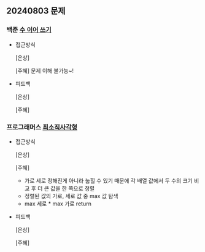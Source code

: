 ## 20240803 문제

### 백준 [수 이어 쓰기](https://www.acmicpc.net/problem/1515)

- 접근방식

  [은상]
  
  
  [주혜] 문제 이해 불가능~!
  

- 피드백

  [은상]
  
  
  [주혜]


### 프로그래머스 [최소직사각형](https://school.programmers.co.kr/learn/courses/30/lessons/86491)

- 접근방식

  [은상]
  

  [주혜]
  - 가로 세로 정해진게 아니라 눕힐 수 있기 때문에 각 배열 값에서 두 수의 크기 비교 후 더 큰 값을 한 쪽으로 정렬
  - 정렬된 값의 가로, 세로 값 중 max 값 탐색
  - max 세로 * max 가로 return
  
- 피드백

  [은상]
  
  
  [주혜]
  
  
